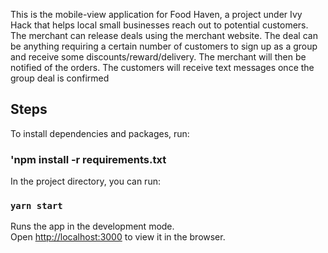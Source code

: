 This is the mobile-view application for Food Haven, a project under Ivy Hack that helps local small businesses reach out to potential customers. The merchant can release deals using the merchant website. The deal can be anything requiring a certain number of customers to sign up as a group and receive some discounts/reward/delivery. The merchant will then be notified of the orders. The customers will receive text messages once the group deal is confirmed

## Steps

To install dependencies and packages, run:

### 'npm install -r requirements.txt 

In the project directory, you can run:

### `yarn start`

Runs the app in the development mode.<br />
Open [http://localhost:3000](http://localhost:3000) to view it in the browser.

